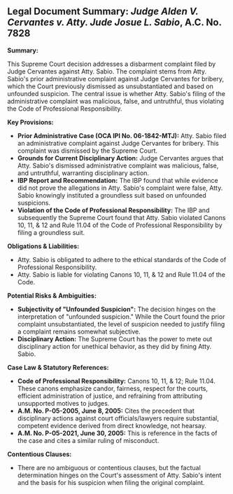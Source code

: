 ## Legal Document Summary: *Judge Alden V. Cervantes v. Atty. Jude Josue L. Sabio*, A.C. No. 7828

**Summary:**

This Supreme Court decision addresses a disbarment complaint filed by Judge Cervantes against Atty. Sabio. The complaint stems from Atty. Sabio's prior administrative complaint against Judge Cervantes for bribery, which the Court previously dismissed as unsubstantiated and based on unfounded suspicion. The central issue is whether Atty. Sabio's filing of the administrative complaint was malicious, false, and untruthful, thus violating the Code of Professional Responsibility.

**Key Provisions:**

*   **Prior Administrative Case (OCA IPI No. 06-1842-MTJ):** Atty. Sabio filed an administrative complaint against Judge Cervantes for bribery. This complaint was dismissed by the Supreme Court.
*   **Grounds for Current Disciplinary Action:** Judge Cervantes argues that Atty. Sabio's dismissed administrative complaint was malicious, false, and untruthful, warranting disciplinary action.
*   **IBP Report and Recommendation:** The IBP found that while evidence did not prove the allegations in Atty. Sabio's complaint were false, Atty. Sabio knowingly instituted a groundless suit based on unfounded suspicions.
*   **Violation of the Code of Professional Responsibility:** The IBP and subsequently the Supreme Court found that Atty. Sabio violated Canons 10, 11, & 12 and Rule 11.04 of the Code of Professional Responsibility by filing a groundless suit.

**Obligations & Liabilities:**

*   Atty. Sabio is obligated to adhere to the ethical standards of the Code of Professional Responsibility.
*   Atty. Sabio is liable for violating Canons 10, 11, & 12 and Rule 11.04 of the Code.

**Potential Risks & Ambiguities:**

*   **Subjectivity of "Unfounded Suspicion":** The decision hinges on the interpretation of "unfounded suspicion." While the Court found the prior complaint unsubstantiated, the level of suspicion needed to justify filing a complaint remains somewhat subjective.
*   **Disciplinary Action:** The Supreme Court has the power to mete out disciplinary action for unethical behavior, as they did by fining Atty. Sabio.

**Case Law & Statutory References:**

*   **Code of Professional Responsibility:** Canons 10, 11, & 12; Rule 11.04. These canons emphasize candor, fairness, respect for the courts, efficient administration of justice, and refraining from attributing unsupported motives to judges.
*   **A.M. No. P-05-2005, June 8, 2005:** Cites the precedent that disciplinary actions against court officials/lawyers require substantial, competent evidence derived from direct knowledge, not hearsay.
*   **A.M. No. P-05-2021, June 30, 2005:** This is reference in the facts of the case and cites a similar ruling of misconduct.

**Contentious Clauses:**

*   There are no ambiguous or contentious clauses, but the factual determination hinges on the Court's assessment of Atty. Sabio's intent and the basis for his suspicion when filing the original complaint.
